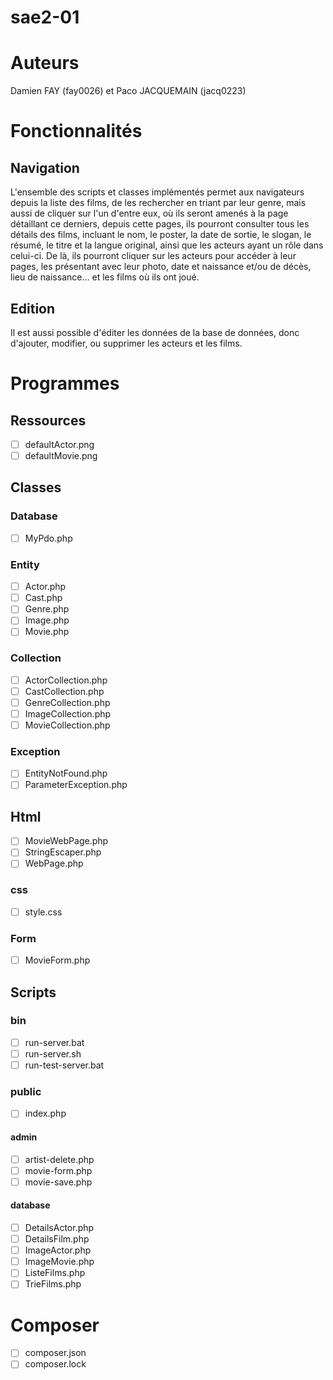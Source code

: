 # sae2-01
# Auteurs
Damien FAY (fay0026) et Paco JACQUEMAIN (jacq0223)

# Fonctionnalités
## Navigation
L'ensemble des scripts et classes implémentés permet aux navigateurs depuis la liste des films, de les rechercher en triant par leur genre,
mais aussi de cliquer sur l'un d'entre eux, où ils seront amenés à la page détaillant ce derniers,
depuis cette pages, ils pourront consulter tous les détails des films,
incluant le nom, le poster, la date de sortie, le slogan,
le résumé, le titre et la langue original, ainsi que les acteurs ayant un rôle
dans celui-ci. De là, ils pourront cliquer sur les acteurs pour accéder à leur pages,
les présentant avec leur photo, date et naissance et/ou de décès,
lieu de naissance... et les films où ils ont joué.

## Edition
Il est aussi possible d'éditer les données de la base de données, donc d'ajouter,
modifier, ou supprimer les acteurs et les films.

# Programmes
## Ressources
- [ ] defaultActor.png
- [ ] defaultMovie.png
## Classes
### Database
- [ ] MyPdo.php

### Entity
- [ ] Actor.php
- [ ] Cast.php
- [ ] Genre.php
- [ ] Image.php
- [ ] Movie.php

### Collection
- [ ] ActorCollection.php
- [ ] CastCollection.php
- [ ] GenreCollection.php 
- [ ] ImageCollection.php
- [ ] MovieCollection.php

### Exception
- [ ] EntityNotFound.php
- [ ] ParameterException.php

## Html
- [ ] MovieWebPage.php
- [ ] StringEscaper.php
- [ ] WebPage.php

### css
- [ ] style.css

### Form
- [ ] MovieForm.php

## Scripts
### bin
- [ ] run-server.bat
- [ ] run-server.sh
- [ ] run-test-server.bat

### public
- [ ] index.php

#### admin
- [ ] artist-delete.php
- [ ] movie-form.php
- [ ] movie-save.php

#### database
- [ ] DetailsActor.php
- [ ] DetailsFilm.php
- [ ] ImageActor.php
- [ ] ImageMovie.php
- [ ] ListeFilms.php
- [ ] TrieFilms.php

# Composer
- [ ] composer.json
- [ ] composer.lock
